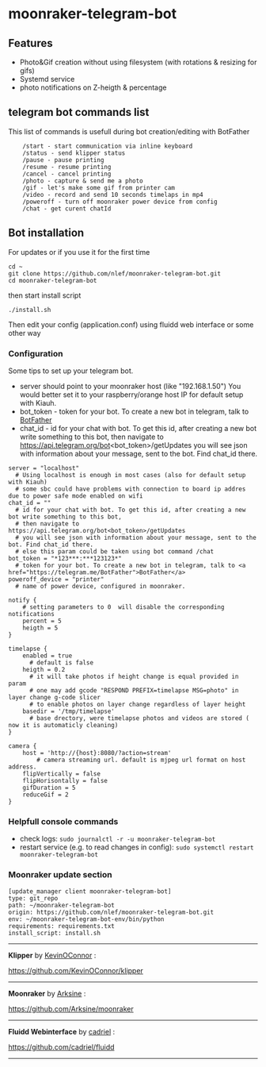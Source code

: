 # moonraker-telegram-bot

## Features
- Photo&Gif creation without using filesystem (with rotations & resizing for gifs)
- Systemd service
- photo notifications on Z-heigth & percentage

## telegram bot commands list
This list of commands is usefull during bot creation/editing with BotFather
```
    /start - start communication via inline keyboard 
    /status - send klipper status
    /pause - pause printing
    /resume - resume printing
    /cancel - cancel printing
    /photo - capture & send me a photo
    /gif - let's make some gif from printer cam
    /video - record and send 10 seconds timelaps in mp4
    /poweroff - turn off moonraker power device from config
    /chat - get curent chatId
```

## Bot installation

For updates or if you use it for the first time
```
cd ~
git clone https://github.com/nlef/moonraker-telegram-bot.git
cd moonraker-telegram-bot
```
then start install script
```
./install.sh
```

Then edit your config (application.conf) using fluidd web interface or some other way

### Configuration
Some tips to set up your telegram bot.
- server should point to your moonraker host (like "192.168.1.50") You would better set it to your raspberry/orange host IP for default setup with Kiauh.
- bot_token - token for your bot. To create a new bot in telegram, talk to <a href="https://telegram.me/BotFather">BotFather</a>
- chat_id - id for your chat with bot. To get this id, after creating a new bot write something to this bot, then navigate to https://api.telegram.org/bot<bot_token>/getUpdates
  you will see json with information about your message, sent to the bot. Find chat_id there.
```
server = "localhost"
  # Using localhost is enough in most cases (also for default setup with Kiauh)
  # some sbc could have problems with connection to board ip addres due to power safe mode enabled on wifi
chat_id = ""
  # id for your chat with bot. To get this id, after creating a new bot write something to this bot,
  # then navigate to https://api.telegram.org/bot<bot_token>/getUpdates
  # you will see json with information about your message, sent to the bot. Find chat_id there.
  # else this param could be taken using bot command /chat
bot_token = "*123***:***123123*"
  # token for your bot. To create a new bot in telegram, talk to <a href="https://telegram.me/BotFather">BotFather</a>
poweroff_device = "printer"
  # name of power device, configured in moonraker.

notify {
    # setting parameters to 0  will disable the corresponding notifications 
    percent = 5
    heigth = 5
}

timelapse {
    enabled = true
      # default is false
    heigth = 0.2
      # it will take photos if height change is equal provided in param
      # one may add gcode "RESPOND PREFIX=timelapse MSG=photo" in layer change g-code slicer
      # to enable photos on layer change regardless of layer height
    basedir = '/tmp/timelapse'
      # base drectory, were timelapse photos and videos are stored ( now it is automaticly cleaning) 
}

camera {
    host = 'http://{host}:8080/?action=stream'
        # camera streaming url. default is mjpeg url format on host address.
    flipVertically = false
    flipHorisontally = false
    gifDuration = 5
    reduceGif = 2
}
```


### Helpfull console commands
- check logs: ```sudo journalctl -r -u moonraker-telegram-bot```
- restart service (e.g. to read changes in config): ```sudo systemctl restart moonraker-telegram-bot```

### Moonraker update section
```
[update_manager client moonraker-telegram-bot]
type: git_repo
path: ~/moonraker-telegram-bot
origin: https://github.com/nlef/moonraker-telegram-bot.git
env: ~/moonraker-telegram-bot-env/bin/python
requirements: requirements.txt
install_script: install.sh
```

---

**Klipper** by [KevinOConnor](https://github.com/KevinOConnor) :

https://github.com/KevinOConnor/klipper

---


**Moonraker** by [Arksine](https://github.com/Arksine) :

https://github.com/Arksine/moonraker

---

**Fluidd Webinterface** by [cadriel](https://github.com/cadriel) :

https://github.com/cadriel/fluidd

---